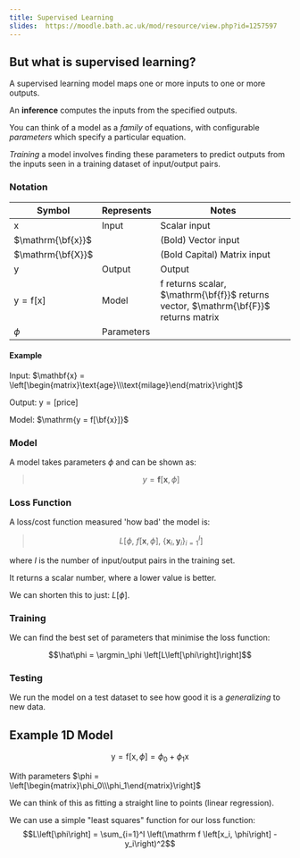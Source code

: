 ```yaml
---
title: Supervised Learning
slides:  https://moodle.bath.ac.uk/mod/resource/view.php?id=1257597
---
```


## But what is supervised learning?

A supervised learning model maps one or more inputs to one or more outputs.

An **inference** computes the inputs from the specified outputs.

You can think of a model as a *family* of equations, with configurable *parameters* which specify a particular equation.

*Training* a model involves finding these parameters to predict outputs from the inputs seen in a training dataset of input/output pairs.

### Notation

| Symbol | Represents | Notes |
|--------|------------|-------|
| $\mathrm x$ | Input | Scalar input |
| $\mathrm{\bf{x}}$ || (Bold) Vector input |
| $\mathrm{\bf{X}}$ || (Bold Capital) Matrix input |
| $\mathrm y$ | Output | Output |
| $\mathrm{y = f\left[x\right]}$ | Model | $\mathrm{f}$ returns scalar, $\mathrm{\bf{f}}$ returns vector, $\mathrm{\bf{F}}$ returns matrix |
| $\phi$ | Parameters | |

#### Example

Input: $\mathbf{x} = \left[\begin{matrix}\text{age}\\\text{milage}\end{matrix}\right]$

Output: $\mathrm{y} = \left[\text{price}\right]$

Model: $\mathrm{y = f[\bf{x}]}$

### Model

A model takes parameters $\phi$ and can be shown as:
> $$y = \mathbf f\left[\mathbf x, \phi\right]$$

### Loss Function

A loss/cost function measured 'how bad' the model is:

> $$L\left[\phi,\ f[\mathbf x, \phi],\ \left\{\mathbf x_i, \mathbf y_i\right\}^I_{i=1}\right]$$

where $I$ is the number of input/output pairs in the training set.

It returns a scalar number, where a lower value is better.

We can shorten this to just: $L[\phi]$.

### Training

We can find the best set of parameters that minimise the loss function:

$$\hat\phi = \argmin_\phi \left[L\left[\phi\right]\right]$$

### Testing
We run the model on a test dataset to see how good it is a *generalizing* to new data.

## Example 1D Model

$$\mathrm y = \mathrm f \left[\mathrm x, \phi\right] = \phi_0 + \phi_1 \mathrm x$$

With parameters $\phi = \left[\begin{matrix}\phi_0\\\phi_1\end{matrix}\right]$

We can think of this as fitting a straight line to points (linear regression).

We can use a simple "least squares" function for our loss function: 
$$L\left[\phi\right] = \sum_{i=1}^I \left(\mathrm f \left[x_i, \phi\right] - y_i\right)^2$$